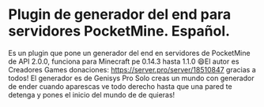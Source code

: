 # Plugin de generador del end para servidores PocketMine. Español.
Es un plugin que pone un generador del end en servidores de PocketMine de API 2.0.0, funciona para Minecraft pe 0.14.3 hasta 1.1.0
😄El autor es Creadores Games donaciones: https://server.pro/server/18510847 gracias a todos!
El generador es de Genisys Pro
Solo creas un mundo con generador de ender cuando aparescas ve todo derecho hasta que una pared te detenga y pones el inicio del mundo de de quieras!
